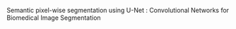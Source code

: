 Semantic pixel-wise segmentation using U-Net : Convolutional Networks for Biomedical Image Segmentation
